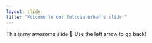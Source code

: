 ```yaml
---
layout: slide
title: "Welcome to our felicia urban's slide!"
---
```

This is my awesome slide :tada:
Use the left arrow to go back!
